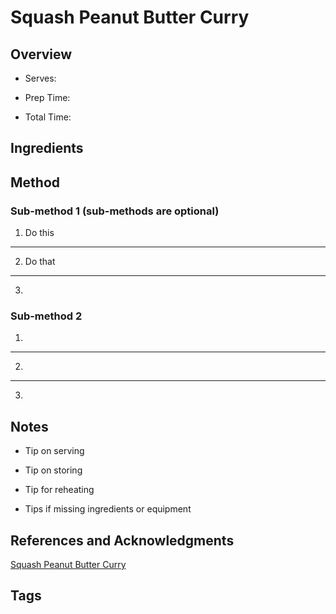 # Squash Peanut Butter Curry

## Overview

- Serves:

- Prep Time:

- Total Time:

## Ingredients



## Method

### Sub-method 1 (sub-methods are optional)

1. Do this
---
2. Do that
---
3.

### Sub-method 2

1.
---
2.
---
3.

## Notes

- Tip on serving

- Tip on storing

- Tip for reheating

- Tips if missing ingredients or equipment

## References and Acknowledgments

[Squash Peanut Butter Curry](https://www.reddit.com/r/GifRecipes/comments/e6xspe/squash_peanut_butter_curry/)

## Tags


